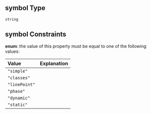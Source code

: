 ## symbol Type

`string`

## symbol Constraints

**enum**: the value of this property must be equal to one of the following values:

| Value         | Explanation |
| :------------ | ----------- |
| `"simple"`    |             |
| `"classes"`   |             |
| `"linePoint"` |             |
| `"phase"`     |             |
| `"dynamic"`   |             |
| `"static"`    |             |
